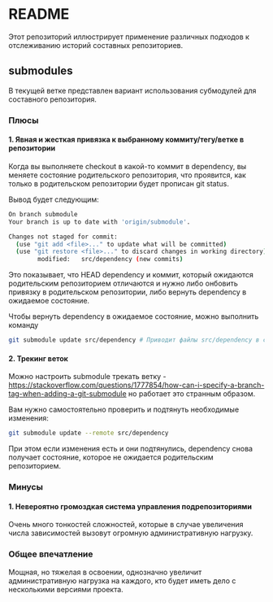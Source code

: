 # README 

Этот репозиторий иллюстрирует применение различных подходов к отслеживанию историй составных репозиториев.

## submodules

В текущей ветке представлен вариант использования субмодулей для составного репозитория.

### Плюсы

#### 1. Явная и жесткая привязка к выбранному коммиту/тегу/ветке в репозитории

Когда вы выполняете checkout в какой-то коммит в dependency, вы меняете состояние родительского репозитория, что проявится, как только в родительском репозитории будет прописан git status. 

Вывод будет следующим:

```bash
On branch submodule
Your branch is up to date with 'origin/submodule'.

Changes not staged for commit:
  (use "git add <file>..." to update what will be committed)
  (use "git restore <file>..." to discard changes in working directory)
        modified:   src/dependency (new commits)
```

Это показывает, что HEAD dependency и коммит, который ожидаются родительским репозиторием отличаются и нужно либо онбовить привязку в родительском репозитории, либо вернуть dependency в ожидаемое состояние. 

Чтобы вернуть dependency в ожидаемое состояние, можно выполнить команду
```bash
git submodule update src/dependency # Приводит файлы src/dependency в соответствие с ожидаемым коммитом
```

#### 2. Трекинг веток

Можно настроить submodule трекать ветку - https://stackoverflow.com/questions/1777854/how-can-i-specify-a-branch-tag-when-adding-a-git-submodule
но работает это странным образом.


Вам нужно самостоятельно проверить и подтянуть необходимые изменения:

```bash
git submodule update --remote src/dependency
```

При этом если изменения есть и они подтянулись, dependency снова получает состояние, которое не ожидается родительским репозиторием.

### Минусы

#### 1. Невероятно громоздкая система управления подрепозиториями

Очень много тонкостей сложностей, которые в случае увеличения числа зависимостей вызовут огромную административную нагрузку.

### Общее впечатление 

Мощная, но тяжелая в освоении, однозначно увеличит административную нагрузка на каждого, кто будет иметь дело с несколькими версиями проекта.

